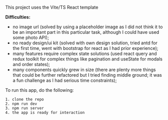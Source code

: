 This project uses the Vite/TS React template

**Difficulties:**

- no image url (solved by using a placeholder image as I did not think it to be an important part in this particular task, although I could have used some photo API);
- no ready design/ui kit (solved with own design solution, tried antd for the first time, went with bootstrap for react as I had prior experience);
- many features require complex state solutions (used react query and redux toolkit for complex things like pagination and useState for modals and order states);
- many components quickly grew in size (there are plenty more things that could be further refactored but I tried finding middle ground; it was a fun challenge as I had serious time constraints);

To run this app, do the following:

```
1. clone the repo
2. npm run dev
3. npm run server
4. the app is ready for interaction
```
